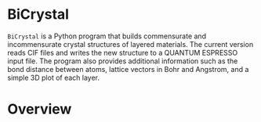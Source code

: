 # BiCrystal
``BiCrystal`` is a Python program that builds commensurate and incommensurate crystal structures of layered materials. The current version reads CIF files and writes the new structure to a QUANTUM ESPRESSO input file. The program also provides additional information such as the bond distance between atoms, lattice vectors in Bohr and Angstrom, and a simple 3D plot of each layer.

# Overview

